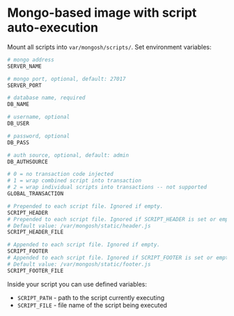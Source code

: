 # Mongo-based image with script auto-execution

Mount all scripts into `var/mongosh/scripts/`.
Set environment variables:

```sh
# mongo address
SERVER_NAME

# mongo port, optional, default: 27017
SERVER_PORT

# database name, required
DB_NAME

# username, optional
DB_USER

# password, optional
DB_PASS

# auth source, optional, default: admin
DB_AUTHSOURCE

# 0 = no transaction code injected
# 1 = wrap combined script into transaction
# 2 = wrap individual scripts into transactions -- not supported
GLOBAL_TRANSACTION

# Prepended to each script file. Ignored if empty.
SCRIPT_HEADER
# Prepended to each script file. Ignored if SCRIPT_HEADER is set or empty.
# Default value: /var/mongosh/static/header.js
SCRIPT_HEADER_FILE

# Appended to each script file. Ignored if empty.
SCRIPT_FOOTER
# Appended to each script file. Ignored if SCRIPT_FOOTER is set or empty.
# Default value: /var/mongosh/static/footer.js
SCRIPT_FOOTER_FILE
```

Inside your script you can use defined variables:

-   `SCRIPT_PATH` - path to the script currently executing
-   `SCRIPT_FILE` - file name of the script being executed
